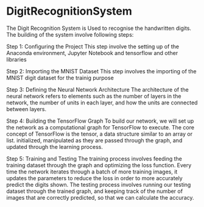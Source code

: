 # DigitRecognitionSystem

The Digit Recognition System is Used to recognise the handwritten digits. The building of the system involve following steps:

Step 1: Configuring the Project
This step involve the setting up of the Anaconda environment, Jupyter Notebook and tensorflow and other libraries

Step 2: Importing the MNIST Dataset
This step involves the importing of the MNIST digit dataset for the trainig purpose

Step 3: Defining the Neural Network Architecture
The architecture of the neural network refers to elements such as the number of layers in the network, the number of units in each layer, and how the units are connected between layers.

Step 4: Building the TensorFlow Graph
To build our network, we will set up the network as a computational graph for TensorFlow to execute. The core concept of TensorFlow is the tensor, a data structure similar to an array or list. initialized, manipulated as they are passed through the graph, and updated through the learning process.

Step 5: Training and Testing
The training process involves feeding the training dataset through the graph and optimizing the loss function. Every time the network iterates through a batch of more training images, it updates the parameters to reduce the loss in order to more accurately predict the digits shown. The testing process involves running our testing dataset through the trained graph, and keeping track of the number of images that are correctly predicted, so that we can calculate the accuracy.
